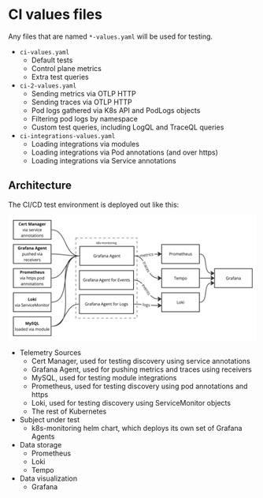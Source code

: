 # CI values files

Any files that are named `*-values.yaml` will be used for testing.

* `ci-values.yaml`
  * Default tests
  * Control plane metrics
  * Extra test queries
* `ci-2-values.yaml`
  * Sending metrics via OTLP HTTP
  * Sending traces via OTLP HTTP
  * Pod logs gathered via K8s API and PodLogs objects
  * Filtering pod logs by namespace
  * Custom test queries, including LogQL and TraceQL queries
* `ci-integrations-values.yaml`
  * Loading integrations via modules
  * Loading integrations via Pod annotations (and over https)
  * Loading integrations via Service annotations

## Architecture

The CI/CD test environment is deployed out like this:

![Deployment architecture](architecture.png "Deployment architecture")

* Telemetry Sources
  * Cert Manager, used for testing discovery using service annotations
  * Grafana Agent, used for pushing metrics and traces using receivers
  * MySQL, used for testing module integrations
  * Prometheus, used for testing discovery using pod annotations and https
  * Loki, used for testing discovery using ServiceMonitor objects
  * The rest of Kubernetes
* Subject under test
  * k8s-monitoring helm chart, which deploys its own set of Grafana Agents
* Data storage
  * Prometheus
  * Loki
  * Tempo
* Data visualization
  * Grafana

